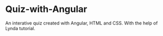 # Quiz-with-Angular
An interative quiz created with Angular, HTML and CSS. With the help of Lynda tutorial. 
